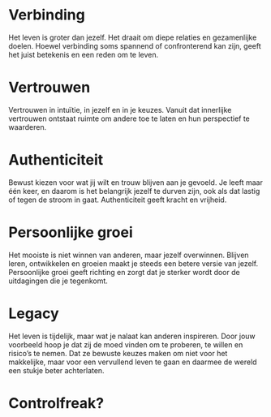 # Verbinding
Het leven is groter dan jezelf. Het draait om diepe relaties en gezamenlijke doelen.  Hoewel verbinding soms spannend of confronterend kan zijn, geeft het juist betekenis en een reden om te leven.

# Vertrouwen
Vertrouwen in intuïtie, in jezelf en in je keuzes. Vanuit dat innerlijke vertrouwen ontstaat ruimte om andere toe te laten en hun perspectief te waarderen.

# Authenticiteit
Bewust kiezen voor wat jij wilt en trouw blijven aan je gevoeld. Je leeft maar één keer, en daarom is het belangrijk jezelf te durven zijn, ook als dat lastig of tegen de stroom in gaat. Authenticiteit geeft kracht en vrijheid.

# Persoonlijke groei
Het mooiste is niet winnen van anderen, maar jezelf overwinnen. Blijven leren, ontwikkelen en groeien maakt je steeds een betere versie van jezelf. Persoonlijke groei geeft richting en zorgt dat je sterker wordt door de uitdagingen die je tegenkomt.

# Legacy
Het leven is tijdelijk, maar wat je nalaat kan anderen inspireren. Door jouw voorbeeld hoop je dat zij de moed vinden om te proberen, te willen en risico’s te nemen. Dat ze bewuste keuzes maken om niet voor het makkelijke, maar voor een vervullend leven te gaan en daarmee de wereld een stukje beter achterlaten.

# Controlfreak? 